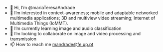 - 👋 Hi, I’m @mariaTeresaAndrade
- 👀 I’m interested in context-awareness; mobile and adaptable networked multimedia applications; 3D and multiview video streaming; Internet of Multimedia Things (IoMMT).
- 🌱 I’m currently learning image and audio classification
- 💞️ I’m looking to collaborate on image and video processing and transmission
- 📫 How to reach me <mandrade@fe.up.pt>

<!---
mariaTeresaAndrade/mariaTeresaAndrade is a ✨ special ✨ repository because its `README.md` (this file) appears on your GitHub profile.
You can click the Preview link to take a look at your changes.
--->
